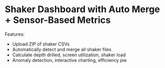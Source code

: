 # Shaker Dashboard with Auto Merge + Sensor-Based Metrics

Features:
- Upload ZIP of shaker CSVs
- Automatically detect and merge all shaker files
- Calculate depth drilled, screen utilization, shaker load
- Anomaly detection, interactive charting, efficiency pie
